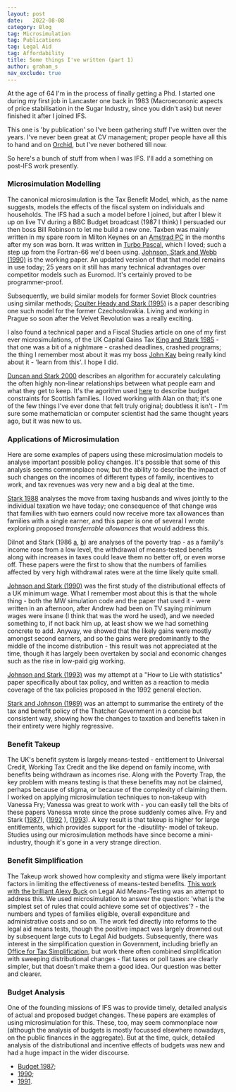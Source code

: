 ```yaml
---
layout: post
date:   2022-08-08
category: Blog
tag: Microsimulation
tag: Publications
tag: Legal Aid
tag: Affordability
title: Some things I've written (part 1)
author: graham_s
nav_exclude: true
---
```


At the age of 64 I'm in the process of finally getting a Phd. I started one during my first job in Lancaster one back in 1983 (Macroecononic aspects of price stabilisation in the Sugar Industry, since you didn't ask) but never finished it after I joined IFS.

This one is 'by publication' so I've been gathering stuff I've written over the years. I've never been great at CV management; proper people have all this to hand and on [Orchid](https://orcid.org/0000-0002-4740-8711), but I've never bothered till now.

So here's a bunch of stuff from when I was IFS. I'll add a something on post-IFS work presently.

### Microsimulation Modelling 

The canonical microsimulation is the Tax Benefit Model, which, as the name suggests, models the effects of the fiscal system on individuals and households. The IFS had a such a model before I joined, but after I blew it up on live TV during a BBC Budget broadcast (1987 I think) I persuaded our then boss Bill Robinson to let me build a new one. Taxben was mainly written in my spare room in Milton Keynes on an [Amstrad PC](https://en.wikipedia.org/wiki/Amstrad_PCW) in the months after my son was born. It was written in [Turbo Pascal](https://en.wikipedia.org/wiki/Turbo_Pascal), which I loved; such a step up from the Fortran-66 we'd been using. [Johnson, Stark and Webb (1990)](https://virtual-worlds.scot/publications/docs/stark-webb-taxben.pdf) is the working paper. An updated version of that that model remains in use today; 25 years on it still has many technical advantages over competitor models such as Euromod. It's certainly proved to be programmer-proof.

Subsequently, we build similar models for former Soviet Block countries using similar methods; [Coulter Heady and Stark (1995)](https://virtual-worlds.scot/publications/docs/coulter-stark-cz.pdf) is a paper describing one such model for the former Czechoslovakia. Living and working in Prague so soon after the Velvet Revolution was a really exciting.

I also found a technical paper and a Fiscal Studies article on one of my first ever microsimulations, of the UK Capital Gains Tax [King and Stark 1985](https://virtual-worlds.scot/publications/docs/stark-king-cgt.pdf) - that one was a bit of a nightmare - crashed deadlines, crashed programs; the thing I remember most about it was my boss [John Kay](https://johnkay.com) being really kind about it - 'learn from this'. I hope I did. 

[Duncan and Stark 2000](https://virtual-worlds.scot/publications/docs/A_Recursive_Algorithm_to_Generate_Piecewise_Linear.pdf) describes an algorithm for accurately calculating the often highly non-linear relationships between what people earn and what they get to keep. It's the agorithm used [here](https://stb.virtual-worlds.scot/bcd) to describe budget constraints for Scottish families. I loved working with Alan on that; it's one of the few things I've ever done that felt truly original; doubtless it isn't - I'm sure some mathematician or computer scientist had the same thought years ago, but it was new to us. 

### Applications of Microsimulation 

Here are some examples of papers using these microsimulation models to analyse important possible policy changes. It's possible that some of this analysis seems commonplace now, but the ability to describe the impact of such changes on the incomes of different types of family, incentives to work, and tax revenues was very new and a big deal at the time.

[Stark 1988](https://virtual-worlds.scot/publications/docs/stark-tax-family.pdf) analyses the move from taxing husbands and wives jointly to the individual taxation we have today; one consequence of that change was that families with two earners could now receive more tax allowances than families with a single earner, and this paper is one of several I wrote exploring proposed *transferrable allowances* that would address this. 

Dilnot and Stark (1986 [a](https://virtual-worlds.scot/publications/docs/dilnot-stark-oup.pdf), [b](https://doi.org/10.1111/j.1475-5890.1986.tb00410.x)) are analyses of the poverty trap - as a family's income rose from a low level, the withdrawal of means-tested benefits along with increases in taxes could leave them no better off, or even worse off. These papers were the first to show that the numbers of families affected by very high withdrawal rates were at the time likely quite small. 

[Johnson and Stark (1990)](https://virtual-worlds.scot/publications/docs/johnson-stark-mw.pdf) was the first study of the distributional effects of a UK minimum wage. What I remember most about this is that the whole thing - both the MW simulation code and the paper that used it - were written in an afternoon, after Andrew had been on TV saying minimum wages were insane (I think that was the word he used), and we needed something to, if not back him up, at least show we we had something concrete to add. Anyway, we showed that the likely gains were mostly amongst second earners, and so the gains were predominantly to the middle of the income distribution - this result was not appreciated at the time, though it has largely been overtaken by social and economic changes such as the rise in low-paid gig working. 

[Johnson and Stark (1993)](https://virtual-worlds.scot/publications/docs/Assessing_the_impact_of_tax_ch.pdf) was my attempt at a "How to Lie with statistics" paper specifically about tax policy, and written as a reaction to media coverage of the tax policies proposed in the 1992 general election. 

[Stark and Johnson (1989)](https://onlinelibrary-wiley-com.libezproxy.open.ac.uk/doi/10.1111/j.1475-5890.1986.tb00421.x) was an attempt to summarise the entirety of the tax and benefit policy of the Thatcher Government in a concise but consistent way, showing how the changes to taxation and benefits taken in their entirety were highly regressive.

### Benefit Takeup 

The UK's benefit system is largely means-tested - entitlement to Universal Credit, Working Tax Credit and the like depend on family income, with benefits being withdrawn as incomes rise. Along with the Poverty Trap, the key problem with means testing is that these benefits may not be claimed, perhaps because of stigma, or because of the complexity of claiming them. I worked on applying microsimulation techniques to non-takeup with Vanessa Fry; Vanessa was great to work with - you can easily tell the bits of these papers Vanessa wrote since the prose suddenly comes alive. Fry and Stark ([1987](https://virtual-worlds.scot/publications/docs/fry_stark_fs_1990_72044232X_ocr.pdf)), ([1992](https://virtual-worlds.scot/publications/docs/stark-fry-oup.pdf)
), ([1993](https://ifs.org.uk/sites/default/files/output_url_files/r41.pdf)). A key result is that takeup is higher for large entitlements, which provides support for the -disutility- model of takeup. Studies using our microsimulation methods have since become a mini-industry, though it's gone in a very strange direction.  

### Benefit Simplification

The Takeup work showed how complexity and stigma were likely important factors in limiting the effectiveness of means-tested benefits. [This work with the brilliant Alexy Buck](https://virtual-worlds.scot/publications/docs/buck-stark-legal-aid.pdf) on Legal Aid Means-Testing was an attempt to address this. We used microsimulation to answer the question: 'what is the simplest set of rules that could achieve some set of objectives'? - the numbers and types of families eligible, overall expenditure and administrative costs and so on.  The work fed directly into reforms to the legal aid means tests, though the positive impact was largely drowned out by subsequent large cuts to Legal Aid budgets. Subsequently, there was interest in the simplification question in Government, including briefly an [Office for Tax Simplification](https://www.gov.uk/government/organisations/office-of-tax-simplification), but work there often combined simplification with sweeping distributional changes - flat taxes or poll taxes are clearly simpler, but that doesn't make them a good idea. Our question was better and clearer.

### Budget Analysis

One of the founding missions of IFS was to provide timely, detailed analysis of actual and proposed budget changes. These papers are examples of using microsimulation for this. These, too, may seem commonplace now (although the analysis of budgets is mostly focussed elsewhere nowadays, on the public finances in the aggregate). But at the time, quick, detailed analysis of the distributional and incentive effects of budgets was new and had a huge impact in the wider discourse. 

* [Budget 1987](https://virtual-worlds.scot/publications/docs/stark-dilnot-budget-87.pdf);
* [1990](https://virtual-worlds.scot/publications/docs/stark-dilnot-webb-budget-90.pdf);
* [1991](https://virtual-worlds.scot/publications/docs/stark-dilnot-budget-91.pdf).
